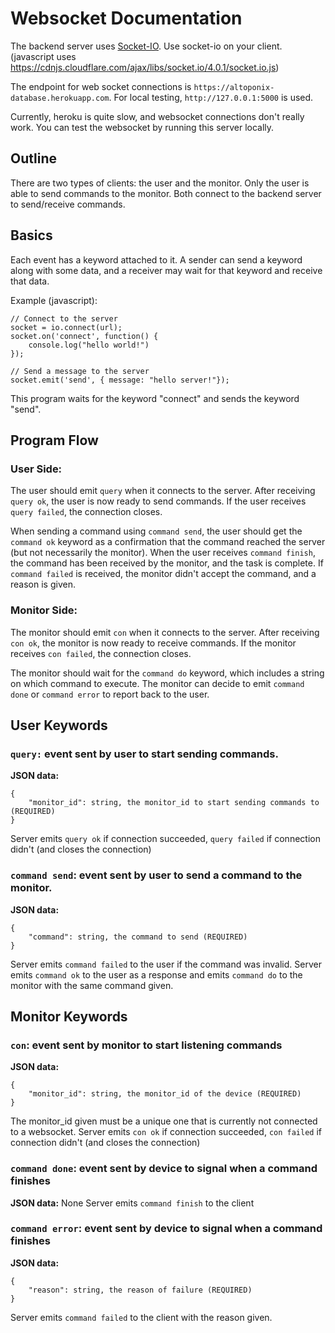 # Websocket Documentation

The backend server uses [Socket-IO](https://python-socketio.readthedocs.io/en/latest/). Use socket-io on your client. (javascript uses https://cdnjs.cloudflare.com/ajax/libs/socket.io/4.0.1/socket.io.js)

The endpoint for web socket connections is ``https://altoponix-database.herokuapp.com``. For local testing, ``http://127.0.0.1:5000`` is used.

Currently, heroku is quite slow, and websocket connections don't really work. You can test the websocket by running this server locally.

## Outline
There are two types of clients: the user and the monitor. Only the user is able to send commands to the monitor. Both connect to the backend server to send/receive commands.

## Basics
Each event has a keyword attached to it. A sender can send a keyword along with some data, and a receiver may wait for that keyword and receive that data.

Example (javascript):
```
// Connect to the server
socket = io.connect(url);
socket.on('connect', function() {
	console.log("hello world!")
});

// Send a message to the server
socket.emit('send', { message: "hello server!"});
```
This program waits for the keyword "connect" and sends the keyword "send".

## Program Flow

### User Side:
The user should emit ``query`` when it connects to the server. After receiving ``query ok``, the user is now ready to send commands. If the user receives ``query failed``, the connection closes.

When sending a command using ``command send``, the user should get the ``command ok`` keyword as a confirmation that the command reached the server (but not necessarily the monitor). When the user receives ``command finish``, the command has been received by the monitor, and the task is complete. If ``command failed`` is received, the monitor didn't accept the command, and a reason is given.

### Monitor Side:
The monitor should emit ``con`` when it connects to the server. After receiving ``con ok``, the monitor is now ready to receive commands. If the monitor receives ``con failed``, the connection closes.

The monitor should wait for the ``command do`` keyword, which includes a string on which command to execute. The monitor can decide to emit ``command done`` or ``command error`` to report back to the user.

## User Keywords
### ``query:`` event sent by user to start sending commands.
**JSON data:**
```
{
	"monitor_id": string, the monitor_id to start sending commands to (REQUIRED)
}
```
Server emits ``query ok`` if connection succeeded, ``query failed`` if connection didn't (and closes the connection)

### ``command send``: event sent by user to send a command to the monitor.
**JSON data:**
```
{
	"command": string, the command to send (REQUIRED)
}
```
Server emits ``command failed`` to the user if the command was invalid.
Server emits ``command ok`` to the user as a response and emits ``command do`` to the monitor with the same command given.

## Monitor Keywords

### ``con``: event sent by monitor to start listening commands
**JSON data:**
```
{
	"monitor_id": string, the monitor_id of the device (REQUIRED)
}
```
The monitor_id given must be a unique one that is currently not connected to a websocket.
Server emits ``con ok`` if connection succeeded, ``con failed`` if connection didn't (and closes the connection)

### ``command done``: event sent by device to signal when a command finishes
**JSON data:** None
Server emits ``command finish`` to the client

### ``command error``: event sent by device to signal when a command finishes
**JSON data:**
```
{
	"reason": string, the reason of failure (REQUIRED)
}
```
Server emits ``command failed`` to the client with the reason given.


